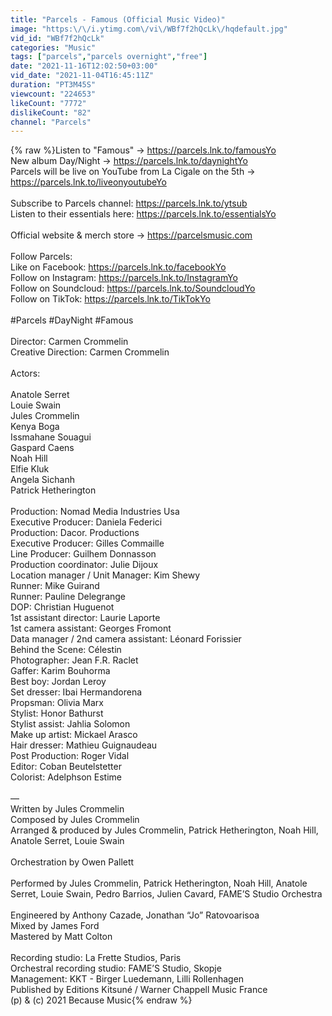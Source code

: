 ```yaml
---
title: "Parcels - Famous (Official Music Video)"
image: "https:\/\/i.ytimg.com\/vi\/WBf7f2hQcLk\/hqdefault.jpg"
vid_id: "WBf7f2hQcLk"
categories: "Music"
tags: ["parcels","parcels overnight","free"]
date: "2021-11-16T12:02:50+03:00"
vid_date: "2021-11-04T16:45:11Z"
duration: "PT3M45S"
viewcount: "224653"
likeCount: "7772"
dislikeCount: "82"
channel: "Parcels"
---
```

{% raw %}Listen to &quot;Famous&quot; → <a rel="nofollow" target="blank" href="https://parcels.lnk.to/famousYo">https://parcels.lnk.to/famousYo</a><br />New album Day/Night → <a rel="nofollow" target="blank" href="https://parcels.lnk.to/daynightYo">https://parcels.lnk.to/daynightYo</a><br />Parcels will be live on YouTube from La Cigale on the 5th → <a rel="nofollow" target="blank" href="https://parcels.lnk.to/liveonyoutubeYo">https://parcels.lnk.to/liveonyoutubeYo</a><br /><br />Subscribe to Parcels channel: <a rel="nofollow" target="blank" href="https://parcels.lnk.to/ytsub">https://parcels.lnk.to/ytsub</a><br />Listen to their essentials here: <a rel="nofollow" target="blank" href="https://parcels.lnk.to/essentialsYo">https://parcels.lnk.to/essentialsYo</a><br /><br />Official website &amp; merch store  → <a rel="nofollow" target="blank" href="https://parcelsmusic.com">https://parcelsmusic.com</a><br /><br />Follow Parcels:<br />Like on Facebook: <a rel="nofollow" target="blank" href="https://parcels.lnk.to/facebookYo">https://parcels.lnk.to/facebookYo</a><br />Follow on Instagram: <a rel="nofollow" target="blank" href="https://parcels.lnk.to/InstagramYo">https://parcels.lnk.to/InstagramYo</a><br />Follow on Soundcloud: <a rel="nofollow" target="blank" href="https://parcels.lnk.to/SoundcloudYo">https://parcels.lnk.to/SoundcloudYo</a><br />Follow on TikTok: <a rel="nofollow" target="blank" href="https://parcels.lnk.to/TikTokYo">https://parcels.lnk.to/TikTokYo</a><br /><br />#Parcels #DayNight #Famous<br /><br />Director: Carmen Crommelin<br />Creative Direction: Carmen Crommelin<br /><br />Actors:<br /> <br />Anatole Serret<br />Louie Swain<br />Jules Crommelin<br />Kenya Boga<br />Issmahane Souagui<br />Gaspard Caens<br />Noah Hill<br />Elfie Kluk<br />Angela Sichanh<br />Patrick Hetherington<br /><br />Production: Nomad Media Industries Usa<br />Executive Producer: Daniela Federici<br />Production: Dacor. Productions<br />Executive Producer: Gilles Commaille<br />Line Producer: Guilhem Donnasson<br />Production coordinator: Julie Dijoux<br />Location manager / Unit Manager: Kim Shewy<br />Runner: Mike Guirand<br />Runner: Pauline Delegrange<br />DOP: Christian Huguenot<br />1st assistant director: Laurie Laporte<br />1st camera assistant: Georges Fromont<br />Data manager / 2nd camera assistant: Léonard Forissier<br />Behind the Scene: Célestin<br />Photographer: Jean F.R. Raclet<br />Gaffer: Karim Bouhorma<br />Best boy: Jordan Leroy<br />Set dresser: Ibai Hermandorena<br />Propsman: Olivia Marx<br />Stylist: Honor Bathurst<br />Stylist assist: Jahlia Solomon<br />Make up artist: Mickael Arasco<br />Hair dresser: Mathieu Guignaudeau<br />Post Production: Roger Vidal<br />Editor: Coban Beutelstetter<br />Colorist: Adelphson Estime<br /> <br />—<br />Written by Jules Crommelin<br />Composed by Jules Crommelin<br />Arranged &amp; produced by Jules Crommelin, Patrick Hetherington, Noah Hill, Anatole Serret, Louie Swain<br /><br />Orchestration by Owen Pallett<br /><br />Performed by Jules Crommelin, Patrick Hetherington, Noah Hill, Anatole Serret, Louie Swain, Pedro Barrios, Julien Cavard, FAME’S Studio Orchestra<br /><br />Engineered by Anthony Cazade, Jonathan “Jo” Ratovoarisoa<br />Mixed by James Ford<br />Mastered by Matt Colton<br /><br />Recording studio: La Frette Studios, Paris<br />Orchestral recording studio: FAME’S Studio, Skopje<br />Management: KKT - Birger Luedemann, Lilli Rollenhagen<br />Published by Editions Kitsuné / Warner Chappell Music France<br />(p) &amp; (c) 2021 Because Music{% endraw %}
